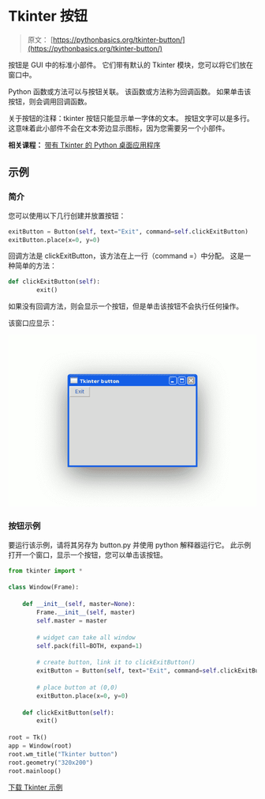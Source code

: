 # Tkinter 按钮

> 原文： [https://pythonbasics.org/tkinter-button/](https://pythonbasics.org/tkinter-button/)

按钮是 GUI 中的标准小部件。 它们带有默认的 Tkinter 模块，您可以将它们放在窗口中。

Python 函数或方法可以与按钮关联。 该函数或方法称为回调函数。 如果单击该按钮，则会调用回调函数。

关于按钮的注释：tkinter 按钮只能显示单一字体的文本。 按钮文字可以是多行。 这意味着此小部件不会在文本旁边显示图标，因为您需要另一个小部件。

**相关课程：** [带有 Tkinter 的 Python 桌面应用程序](https://gum.co/ErLc)

## 示例

### 简介

您可以使用以下几行创建并放置按钮：

```py
exitButton = Button(self, text="Exit", command=self.clickExitButton)
exitButton.place(x=0, y=0)

```

回调方法是 clickExitButton，该方法在上一行（command =）中分配。
这是一种简单的方法：

```py
def clickExitButton(self):
        exit()

```

如果没有回调方法，则会显示一个按钮，但是单击该按钮不会执行任何操作。

该窗口应显示：

![tkinter button](img/69dd4267c143832448cb1e6ba46ad062.jpg)

### 按钮示例

要运行该示例，请将其另存为 button.py 并使用 python 解释器运行它。
此示例打开一个窗口，显示一个按钮，您可以单击该按钮。

```py
from tkinter import *

class Window(Frame):

    def __init__(self, master=None):
        Frame.__init__(self, master)        
        self.master = master

        # widget can take all window
        self.pack(fill=BOTH, expand=1)

        # create button, link it to clickExitButton()
        exitButton = Button(self, text="Exit", command=self.clickExitButton)

        # place button at (0,0)
        exitButton.place(x=0, y=0)

    def clickExitButton(self):
        exit()

root = Tk()
app = Window(root)
root.wm_title("Tkinter button")
root.geometry("320x200")
root.mainloop()

```

[下载 Tkinter 示例](https://gum.co/ErLc)